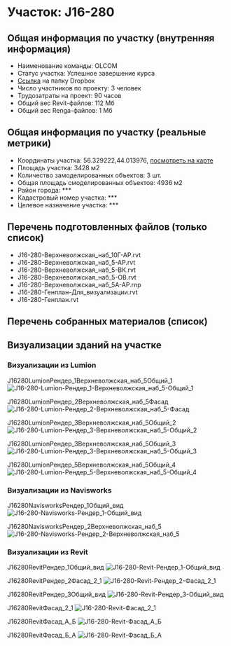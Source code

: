 # Участок: J16-280
## Общая информация по участку (внутренняя информация)
+ Наименование команды: OLCOM
+ Статус участка: Успешное завершение курса
+ [Ссылка](https://www.dropbox.com/sh/wvvgv1nw1iqred9/AABURZtfoAtV0X4vgw4k-_bsa/J16_280?dl=0) на папку Dropbox
+ Число участников по проекту: 3 человек
+ Трудозатраты на проект: 90 часов
+ Общий вес Revit-файлов: 112 Мб
+ Общий вес Renga-файлов: 1 Мб
## Общая информация по участку (реальные метрики)
+ Координаты участка: 56.329222,44.013976, [посмотреть на карте](yandex.ru/maps/47/nizhny-novgorod/?ll=56.329222%2C44.013976&z=19)
+ Площадь участка: 3428 м2
+ Количество замоделированных объектов: 3 шт.
+ Общая площадь смоделированных объектов: 4936 м2
+ Район города: *** 
+ Кадастровый номер участка: *** 
+ Целевое назначение участка: *** 
## Перечень подготовленных файлов (только список)
+ J16-280-Верхневолжская_наб_10Г-АР.rvt
+ J16-280-Верхневолжская_наб_5-АР.rvt
+ J16-280-Верхневолжская_наб_5-ВК.rvt
+ J16-280-Верхневолжская_наб_5-ОВ.rvt
+ J16-280-Верхневолжская_наб_5А-АР.rnp
+ J16-280-Генплан-Для_визуализации.rvt
+ J16-280-Генплан.rvt
## Перечень собранных материалов (список)
## Визуализации зданий на участке
### Визуализации из Lumion
J16280LumionРендер_1Верхневолжская_наб_5Общий_1
![J16-280-Lumion-Рендер_1-Верхневолжская_наб_5-Общий_1](/Images/J16_280/J16-280-Lumion-Рендер_1-Верхневолжская_наб_5-Общий_1_Compressed.jpg)

J16280LumionРендер_2Верхневолжская_наб_5Фасад
![J16-280-Lumion-Рендер_2-Верхневолжская_наб_5-Фасад](/Images/J16_280/J16-280-Lumion-Рендер_2-Верхневолжская_наб_5-Фасад_Compressed.jpg)

J16280LumionРендер_3Верхневолжская_наб_5Общий_2
![J16-280-Lumion-Рендер_3-Верхневолжская_наб_5-Общий_2](/Images/J16_280/J16-280-Lumion-Рендер_3-Верхневолжская_наб_5-Общий_2_Compressed.jpg)

J16280LumionРендер_3Верхневолжская_наб_5Общий_3
![J16-280-Lumion-Рендер_3-Верхневолжская_наб_5-Общий_3](/Images/J16_280/J16-280-Lumion-Рендер_3-Верхневолжская_наб_5-Общий_3_Compressed.jpg)

J16280LumionРендер_5Верхневолжская_наб_5Общий_4
![J16-280-Lumion-Рендер_5-Верхневолжская_наб_5-Общий_4](/Images/J16_280/J16-280-Lumion-Рендер_5-Верхневолжская_наб_5-Общий_4_Compressed.jpg)

### Визуализации из Navisworks
J16280NavisworksРендер_1Общий_вид
![J16-280-Navisworks-Рендер_1-Общий_вид](/Images/J16_280/J16-280-Navisworks-Рендер_1-Общий_вид_Compressed.jpg)

J16280NavisworksРендер_2Верхневолжская_наб_5
![J16-280-Navisworks-Рендер_2-Верхневолжская_наб_5](/Images/J16_280/J16-280-Navisworks-Рендер_2-Верхневолжская_наб_5_Compressed.jpg)

### Визуализации из Revit
J16280RevitРендер_1Общий_вид
![J16-280-Revit-Рендер_1-Общий_вид](/Images/J16_280/J16-280-Revit-Рендер_1-Общий_вид_Compressed.jpg)

J16280RevitРендер_2Фасад_2_1
![J16-280-Revit-Рендер_2-Фасад_2_1](/Images/J16_280/J16-280-Revit-Рендер_2-Фасад_2_1_Compressed.jpg)

J16280RevitРендер_3Общий_вид
![J16-280-Revit-Рендер_3-Общий_вид](/Images/J16_280/J16-280-Revit-Рендер_3-Общий_вид_Compressed.jpg)

J16280RevitФасад_2_1
![J16-280-Revit-Фасад_2_1](/Images/J16_280/J16-280-Revit-Фасад_2_1_Compressed.jpg)

J16280RevitФасад_А_Б
![J16-280-Revit-Фасад_А_Б](/Images/J16_280/J16-280-Revit-Фасад_А_Б_Compressed.jpg)

J16280RevitФасад_Б_А
![J16-280-Revit-Фасад_Б_А](/Images/J16_280/J16-280-Revit-Фасад_Б_А_Compressed.jpg)

